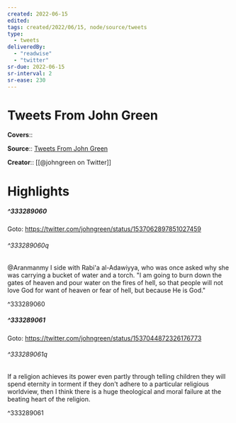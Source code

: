 ```yaml
---
created: 2022-06-15
edited:
tags: created/2022/06/15, node/source/tweets
type: 
  - tweets
deliveredBy: 
  - "readwise"
  - "twitter"
sr-due: 2022-06-15
sr-interval: 2
sr-ease: 230
---
```

# Tweets From John Green

**Covers**:: 

**Source**:: [Tweets From John Green](https://twitter.com/johngreen)

**Creator**:: [[@johngreen on Twitter]]

# Highlights
##### ^333289060


Goto: https://twitter.com/johngreen/status/1537062897851027459  

###### ^333289060q

@Aranmanmy I side with Rabi'a al-Adawiyya, who was once asked why she was carrying a bucket of water and a torch. "I am going to burn down the gates of heaven and pour water on the fires of hell, so that people will not love God for want of heaven or fear of hell, but because He is God." 

^333289060

##### ^333289061


Goto: https://twitter.com/johngreen/status/1537044872326176773  

###### ^333289061q

If a religion achieves its power even partly through telling children they will spend eternity in torment if they don't adhere to a particular religious worldview, then I think there is a huge theological and moral failure at the beating heart of the religion. 

^333289061

